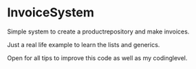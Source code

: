 # InvoiceSystem

Simple system to create a productrepository and make invoices.

Just a real life example to learn the lists and generics.

Open for all tips to improve this code as well as my codinglevel.



